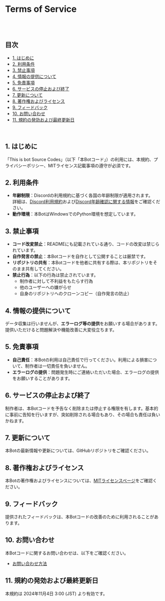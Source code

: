 # Terms of Service
<br>
<br>

## 目次
- [1. はじめに](https://github.com/darui3018823/Thisisbot/blob/main/Terms-of-Service.md#1-%E3%81%AF%E3%81%98%E3%82%81%E3%81%AB)
- [2. 利用条件](https://github.com/darui3018823/Thisisbot/blob/main/Terms-of-Service.md#2-%E5%88%A9%E7%94%A8%E6%9D%A1%E4%BB%B6)
- [3. 禁止事項](https://github.com/darui3018823/Thisisbot/blob/main/Terms-of-Service.md#3-%E7%A6%81%E6%AD%A2%E4%BA%8B%E9%A0%85)
- [4. 情報の提供について](https://github.com/darui3018823/Thisisbot/blob/main/Terms-of-Service.md#4-%E6%83%85%E5%A0%B1%E3%81%AE%E6%8F%90%E4%BE%9B%E3%81%AB%E3%81%A4%E3%81%84%E3%81%A6)
- [5. 免責事項](https://github.com/darui3018823/Thisisbot/blob/main/Terms-of-Service.md#5-%E5%85%8D%E8%B2%AC%E4%BA%8B%E9%A0%85)
- [6. サービスの停止および終了](https://github.com/darui3018823/Thisisbot/blob/main/Terms-of-Service.md#6-%E3%82%B5%E3%83%BC%E3%83%93%E3%82%B9%E3%81%AE%E5%81%9C%E6%AD%A2%E3%81%8A%E3%82%88%E3%81%B3%E7%B5%82%E4%BA%86)
- [7. 更新について](https://github.com/darui3018823/Thisisbot/blob/main/Terms-of-Service.md#7-%E6%9B%B4%E6%96%B0%E3%81%AB%E3%81%A4%E3%81%84%E3%81%A6)
- [8. 著作権およびライセンス](https://github.com/darui3018823/Thisisbot/blob/main/Terms-of-Service.md#8-%E8%91%97%E4%BD%9C%E6%A8%A9%E3%81%8A%E3%82%88%E3%81%B3%E3%83%A9%E3%82%A4%E3%82%BB%E3%83%B3%E3%82%B9)
- [9. フィードバック](https://github.com/darui3018823/Thisisbot/blob/main/Terms-of-Service.md#9-%E3%83%95%E3%82%A3%E3%83%BC%E3%83%89%E3%83%90%E3%83%83%E3%82%AF)
- [10. お問い合わせ](https://github.com/darui3018823/Thisisbot/blob/main/Terms-of-Service.md#10-%E3%81%8A%E5%95%8F%E3%81%84%E5%90%88%E3%82%8F%E3%81%9B)
- [11. 規約の発効および最終更新日](https://github.com/darui3018823/Thisisbot/blob/main/Terms-of-Service.md#11-%E8%A6%8F%E7%B4%84%E3%81%AE%E7%99%BA%E5%8A%B9%E3%81%8A%E3%82%88%E3%81%B3%E6%9C%80%E7%B5%82%E6%9B%B4%E6%96%B0%E6%97%A5)
<br>



## 1. はじめに
「This is bot Source Codes」（以下「本Botコード」）の利用には、本規約、プライバシーポリシー、MITライセンス記載事項の遵守が必須です。

## 2. 利用条件
- **年齢制限**：Discordの利用規約に基づく各国の年齢制限が適用されます。<br>
詳細は、[Discord利用規約](https://discord.com/terms#2)および[Discord年齢確認に関する情報](https://support.discord.com/hc/en-us/articles/360040724612-Why-is-Discord-asking-for-my-birthday)をご確認ください。
- **動作環境**：本BotはWindowsでのPython環境を想定しています。

## 3. 禁止事項
- **コード改変禁止**：READMEにも記載されている通り、コードの改変は禁じられています。
- **自作発言の禁止**：本Botコードを自作として公開することは厳禁です。
- **リポジトリの共有**：本Botコードを他者に共有する際は、本リポジトリをそのまま共有してください。
- **禁止行為**：以下の行為は禁止されています。
    - 制作者に対して不利益をもたらす行為
    - 他のユーザーへの嫌がらせ
    - 自身のリポジトリへのクローンコピー（自作発言の防止）

## 4. 情報の提供について
データ収集は行いませんが、**エラーログ等の提供**をお願いする場合があります。提供いただけると問題解決や機能改善に大変役立ちます。

## 5. 免責事項
- **自己責任**：本Botの利用は自己責任で行ってください。利用による損害について、制作者は一切責任を負いません。
- **エラーログの提供**：問題発生時にご連絡いただいた場合、エラーログの提供をお願いすることがあります。

## 6. サービスの停止および終了
制作者は、本Botコードを予告なく削除または停止する権限を有します。基本的に事前に告知を行いますが、突如削除される場合もあり、その場合も責任は負いかねます。

## 7. 更新について
本Botの最新情報や更新については、GitHubリポジトリをご確認ください。

## 8. 著作権およびライセンス
本Botの著作権およびライセンスについては、[MITライセンスページ](https://github.com/darui3018823/Thisisbot?tab=License-1-ov-file)をご確認ください。

## 9. フィードバック
提供されたフィードバックは、本Botコードの改善のために利用されることがあります。

## 10. お問い合わせ
本Botコードに関するお問い合わせは、以下をご確認ください。
- [お問い合わせ方法](https://github.com/darui3018823/Thisisbot?tab=readme-ov-file#%E5%95%8F%E3%81%84%E5%90%88%E3%82%8F%E3%81%9B)

## 11. 規約の発効および最終更新日
本規約は 2024年11月4日 3:00 (JST) より有効です。
